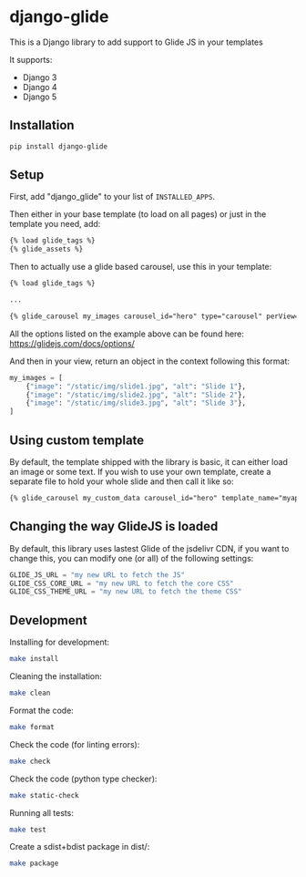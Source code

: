 # django-glide

This is a Django library to add support to Glide JS in your templates

It supports:

 * Django 3
 * Django 4
 * Django 5

## Installation

```sh
pip install django-glide
```

## Setup

First, add "django_glide" to your list of `INSTALLED_APPS`.


Then either in your base template (to load on all pages) or just in the template you need, add:

```html
{% load glide_tags %}
{% glide_assets %}
```

Then to actually use a glide based carousel, use this in your template:

```html
{% load glide_tags %}

...

{% glide_carousel my_images carousel_id="hero" type="carousel" perView=3 autoplay=3000 %}
```

All the options listed on the example above can be found here: https://glidejs.com/docs/options/

And then in your view, return an object in the context following this format:

```python
my_images = [
    {"image": "/static/img/slide1.jpg", "alt": "Slide 1"},
    {"image": "/static/img/slide2.jpg", "alt": "Slide 2"},
    {"image": "/static/img/slide3.jpg", "alt": "Slide 3"},
]
```

## Using custom template

By default, the template shipped with the library is basic, it can either load an image or some text.
If you wish to use your own template, create a separate file to hold your whole slide and then call it like so:

```html
{% glide_carousel my_custom_data carousel_id="hero" template_name="myapp/custom_slide.html" type="carousel" perView=3 autoplay=3000 %}
```

## Changing the way GlideJS is loaded

By default, this library uses lastest Glide of the jsdelivr CDN, if you want to change this, you can modify one (or all) of the following settings:

```python
GLIDE_JS_URL = "my new URL to fetch the JS"
GLIDE_CSS_CORE_URL = "my new URL to fetch the core CSS"
GLIDE_CSS_THEME_URL = "my new URL to fetch the theme CSS"
```

## Development

Installing for development:

```sh
make install
```

Cleaning the installation:

```sh
make clean
```

Format the code:

```sh
make format
```

Check the code (for linting errors):

```sh
make check
```

Check the code (python type checker):

```sh
make static-check
```

Running all tests:

```sh
make test
```

Create a sdist+bdist package in dist/:

```sh
make package
```
